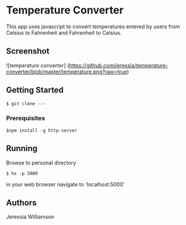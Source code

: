# Temperature Converter
This app uses javascript to convert temperatures entered by users from Celsius to Fahrenheit and Fahrenheit to Celsius.

## Screenshot

![temperature converter] (https://github.com/jeressia/temperature-converter/blob/master/temperature.png?raw=true)

## Getting Started

```
$ git clone ---
```

### Prerequisites

```
$npm install -g http-server
```

## Running

Browse to personal directory
```
$ hs -p 5000
```
in your web browser navigate to 'localhost:5000'
## Authors

Jeressia Williamson